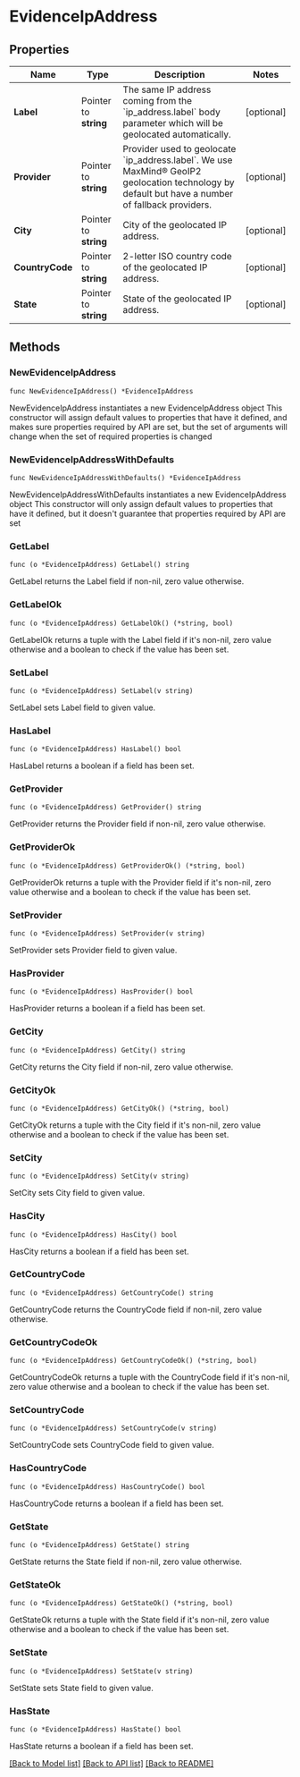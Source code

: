 # EvidenceIpAddress

## Properties

Name | Type | Description | Notes
------------ | ------------- | ------------- | -------------
**Label** | Pointer to **string** | The same IP address coming from the &#x60;ip_address.label&#x60; body parameter which will be geolocated automatically. | [optional] 
**Provider** | Pointer to **string** | Provider used to geolocate &#x60;ip_address.label&#x60;. We use MaxMind® GeoIP2 geolocation technology by default but have a number of fallback providers. | [optional] 
**City** | Pointer to **string** | City of the geolocated IP address. | [optional] 
**CountryCode** | Pointer to **string** | 2-letter ISO country code of the geolocated IP address. | [optional] 
**State** | Pointer to **string** | State of the geolocated IP address. | [optional] 

## Methods

### NewEvidenceIpAddress

`func NewEvidenceIpAddress() *EvidenceIpAddress`

NewEvidenceIpAddress instantiates a new EvidenceIpAddress object
This constructor will assign default values to properties that have it defined,
and makes sure properties required by API are set, but the set of arguments
will change when the set of required properties is changed

### NewEvidenceIpAddressWithDefaults

`func NewEvidenceIpAddressWithDefaults() *EvidenceIpAddress`

NewEvidenceIpAddressWithDefaults instantiates a new EvidenceIpAddress object
This constructor will only assign default values to properties that have it defined,
but it doesn't guarantee that properties required by API are set

### GetLabel

`func (o *EvidenceIpAddress) GetLabel() string`

GetLabel returns the Label field if non-nil, zero value otherwise.

### GetLabelOk

`func (o *EvidenceIpAddress) GetLabelOk() (*string, bool)`

GetLabelOk returns a tuple with the Label field if it's non-nil, zero value otherwise
and a boolean to check if the value has been set.

### SetLabel

`func (o *EvidenceIpAddress) SetLabel(v string)`

SetLabel sets Label field to given value.

### HasLabel

`func (o *EvidenceIpAddress) HasLabel() bool`

HasLabel returns a boolean if a field has been set.

### GetProvider

`func (o *EvidenceIpAddress) GetProvider() string`

GetProvider returns the Provider field if non-nil, zero value otherwise.

### GetProviderOk

`func (o *EvidenceIpAddress) GetProviderOk() (*string, bool)`

GetProviderOk returns a tuple with the Provider field if it's non-nil, zero value otherwise
and a boolean to check if the value has been set.

### SetProvider

`func (o *EvidenceIpAddress) SetProvider(v string)`

SetProvider sets Provider field to given value.

### HasProvider

`func (o *EvidenceIpAddress) HasProvider() bool`

HasProvider returns a boolean if a field has been set.

### GetCity

`func (o *EvidenceIpAddress) GetCity() string`

GetCity returns the City field if non-nil, zero value otherwise.

### GetCityOk

`func (o *EvidenceIpAddress) GetCityOk() (*string, bool)`

GetCityOk returns a tuple with the City field if it's non-nil, zero value otherwise
and a boolean to check if the value has been set.

### SetCity

`func (o *EvidenceIpAddress) SetCity(v string)`

SetCity sets City field to given value.

### HasCity

`func (o *EvidenceIpAddress) HasCity() bool`

HasCity returns a boolean if a field has been set.

### GetCountryCode

`func (o *EvidenceIpAddress) GetCountryCode() string`

GetCountryCode returns the CountryCode field if non-nil, zero value otherwise.

### GetCountryCodeOk

`func (o *EvidenceIpAddress) GetCountryCodeOk() (*string, bool)`

GetCountryCodeOk returns a tuple with the CountryCode field if it's non-nil, zero value otherwise
and a boolean to check if the value has been set.

### SetCountryCode

`func (o *EvidenceIpAddress) SetCountryCode(v string)`

SetCountryCode sets CountryCode field to given value.

### HasCountryCode

`func (o *EvidenceIpAddress) HasCountryCode() bool`

HasCountryCode returns a boolean if a field has been set.

### GetState

`func (o *EvidenceIpAddress) GetState() string`

GetState returns the State field if non-nil, zero value otherwise.

### GetStateOk

`func (o *EvidenceIpAddress) GetStateOk() (*string, bool)`

GetStateOk returns a tuple with the State field if it's non-nil, zero value otherwise
and a boolean to check if the value has been set.

### SetState

`func (o *EvidenceIpAddress) SetState(v string)`

SetState sets State field to given value.

### HasState

`func (o *EvidenceIpAddress) HasState() bool`

HasState returns a boolean if a field has been set.


[[Back to Model list]](../README.md#documentation-for-models) [[Back to API list]](../README.md#documentation-for-api-endpoints) [[Back to README]](../README.md)


